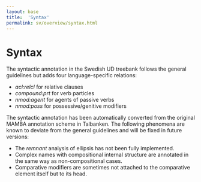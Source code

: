 ```yaml
---
layout: base
title:  'Syntax'
permalink: sv/overview/syntax.html
---
```


# Syntax

The syntactic annotation in the Swedish UD treebank follows the general guidelines but adds four language-specific relations:

* _acl:relcl_ for relative clauses
* _compound:prt_ for verb particles
* _nmod:agent_ for agents of passive verbs
* _nmod:poss_ for possessive/genitive modifiers

The syntactic annotation has been automatically converted from the original MAMBA annotation scheme in Talbanken. The following phenomena are known to deviate from the general guidelines and will be fixed in future versions:

* The _remnant_ analysis of ellipsis has not been fully implemented.
* Complex names with compositional internal structure are annotated in the same way as non-compositional cases.
* Comparative modifiers are sometimes not attached to the comparative element itself but to its head.
